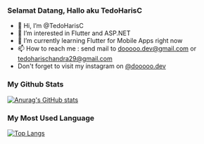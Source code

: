 ### Selamat Datang, Hallo aku TedoHarisC 

- 👋 Hi, I’m @TedoHarisC
- 👀 I’m interested in Flutter and ASP.NET
- 🌱 I’m currently learning Flutter for Mobile Apps right now
- 📫 How to reach me : send mail to dooooo.dev@gmail.com or tedoharischandra29@gmail.com
- Don't forget to visit my instagram on [@dooooo.dev](https://www.instagram.com/dooooo.dev)

### My Github Stats

[![Anurag's GitHub stats](https://github-readme-stats.vercel.app/api?username=TedoHarisC)](https://github.com/anuraghazra/github-readme-stats)

### My Most Used Language

[![Top Langs](https://github-readme-stats.vercel.app/api/top-langs/?username=TedoHarisC&layout=compact)](https://github.com/anuraghazra/github-readme-stats)

<!---
TedoHarisC/TedoHarisC is a ✨ special ✨ repository because its `README.md` (this file) appears on your GitHub profile.
You can click the Preview link to take a look at your changes.
--->


